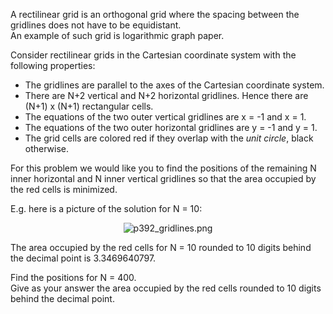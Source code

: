 <p>
A rectilinear grid is an orthogonal grid where the spacing between the gridlines does not have to be equidistant.<br />
An example of such grid is logarithmic graph paper.
</p>
<p>
Consider rectilinear grids in the Cartesian coordinate system with the following properties:<br /></p><ul><li>The gridlines are parallel to the axes of the Cartesian coordinate system.</li><li>There are N+2 vertical and N+2 horizontal gridlines. Hence there are (N+1) x (N+1) rectangular cells.</li><li>The equations of the two outer vertical gridlines are x = -1 and x = 1.</li><li>The equations of the two outer horizontal gridlines are y = -1 and y = 1.</li><li>The grid cells are colored red if they overlap with the <dfn title="The unit circle is the circle that has radius 1 and is centered at the origin">unit circle</dfn>, black otherwise.</li></ul>For this problem we would like you to find the positions of the remaining N inner horizontal and N inner vertical gridlines so that the area occupied by the red cells is minimized.

<p>
E.g. here is a picture of the solution for N = 10:
</p><p align="center">
<img src="project/images/p392_gridlines.png" alt="p392_gridlines.png" /></p>


The area occupied by the red cells for N = 10 rounded to 10 digits behind the decimal point is 3.3469640797.

<p>
Find the positions for N = 400.<br /> 
Give as your answer the area occupied by the red cells rounded to 10 digits behind the decimal point.
</p>

